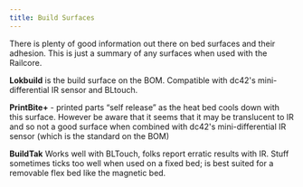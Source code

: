 ```yaml
---
title: Build Surfaces
---  
```


There is plenty of good information out there on bed surfaces and their adhesion. This is just a summary of any surfaces when used with the Railcore.

**Lokbuild** is the build surface on the BOM. Compatible with dc42's mini-differential IR sensor and BLtouch.

**PrintBite+** - printed parts “self release” as the heat bed cools down with this surface. However be aware that it seems that it may be translucent to IR and so not a good surface when combined with dc42's mini-differential IR sensor (which is the standard on the BOM)

**BuildTak** Works well with BLTouch, folks report erratic results with IR. Stuff sometimes ticks too well when used on a fixed bed; is best suited for a removable flex bed like the magnetic bed.  
